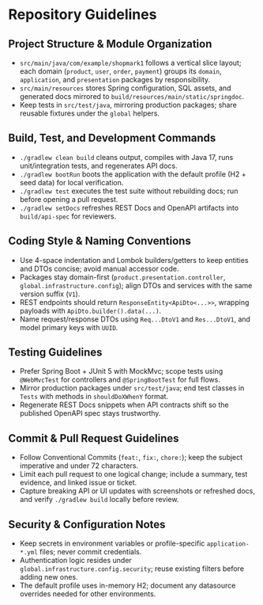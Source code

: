 # Repository Guidelines

## Project Structure & Module Organization
- `src/main/java/com/example/shopmark1` follows a vertical slice layout; each domain (`product`, `user`, `order`, `payment`) groups its `domain`, `application`, and `presentation` packages by responsibility.
- `src/main/resources` stores Spring configuration, SQL assets, and generated docs mirrored to `build/resources/main/static/springdoc`.
- Keep tests in `src/test/java`, mirroring production packages; share reusable fixtures under the `global` helpers.

## Build, Test, and Development Commands
- `./gradlew clean build` cleans output, compiles with Java 17, runs unit/integration tests, and regenerates API docs.
- `./gradlew bootRun` boots the application with the default profile (H2 + seed data) for local verification.
- `./gradlew test` executes the test suite without rebuilding docs; run before opening a pull request.
- `./gradlew setDocs` refreshes REST Docs and OpenAPI artifacts into `build/api-spec` for reviewers.

## Coding Style & Naming Conventions
- Use 4-space indentation and Lombok builders/getters to keep entities and DTOs concise; avoid manual accessor code.
- Packages stay domain-first (`product.presentation.controller`, `global.infrastructure.config`); align DTOs and services with the same version suffix (`V1`).
- REST endpoints should return `ResponseEntity<ApiDto<...>>`, wrapping payloads with `ApiDto.builder().data(...)`.
- Name request/response DTOs using `Req...DtoV1` and `Res...DtoV1`, and model primary keys with `UUID`.

## Testing Guidelines
- Prefer Spring Boot + JUnit 5 with MockMvc; scope tests using `@WebMvcTest` for controllers and `@SpringBootTest` for full flows.
- Mirror production packages under `src/test/java`; end test classes in `Tests` with methods in `shouldDoXWhenY` format.
- Regenerate REST Docs snippets when API contracts shift so the published OpenAPI spec stays trustworthy.

## Commit & Pull Request Guidelines
- Follow Conventional Commits (`feat:`, `fix:`, `chore:`); keep the subject imperative and under 72 characters.
- Limit each pull request to one logical change; include a summary, test evidence, and linked issue or ticket.
- Capture breaking API or UI updates with screenshots or refreshed docs, and verify `./gradlew build` locally before review.

## Security & Configuration Notes
- Keep secrets in environment variables or profile-specific `application-*.yml` files; never commit credentials.
- Authentication logic resides under `global.infrastructure.config.security`; reuse existing filters before adding new ones.
- The default profile uses in-memory H2; document any datasource overrides needed for other environments.
